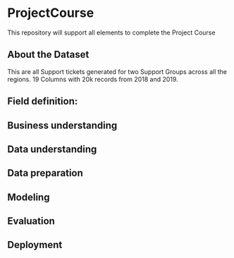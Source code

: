 # ProjectCourse
This repository will support all elements to complete the Project Course

## About the Dataset
This are all Support tickets generated for two Support Groups across all the regions.  19 Columns with 20k records from 2018 and 2019.

## Field definition:



## Business understanding



## Data understanding


## Data preparation


## Modeling


## Evaluation


## Deployment
